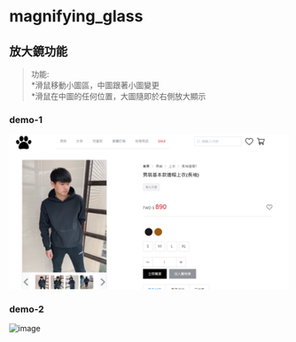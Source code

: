 # magnifying_glass

## 放大鏡功能
>功能:  
  *滑鼠移動小圖區，中圖跟著小圖變更  
  *滑鼠在中圖的任何位置，大圖隨即於右側放大顯示  
### demo-1  
![image](https://github.com/apple333069/magnifying_glass/blob/main/src/assets/demo-pic1.png)  

### demo-2  
![image](https://github.com/apple333069/magnifying_glass/blob/mainsrc/assets/demo-pic2.png)
